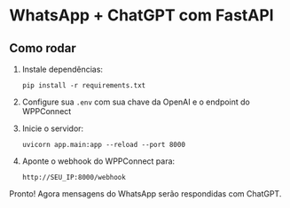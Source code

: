 
# WhatsApp + ChatGPT com FastAPI

## Como rodar

1. Instale dependências:
   ```
   pip install -r requirements.txt
   ```

2. Configure sua `.env` com sua chave da OpenAI e o endpoint do WPPConnect

3. Inicie o servidor:
   ```
   uvicorn app.main:app --reload --port 8000
   ```

4. Aponte o webhook do WPPConnect para:
   ```
   http://SEU_IP:8000/webhook
   ```

Pronto! Agora mensagens do WhatsApp serão respondidas com ChatGPT.
    